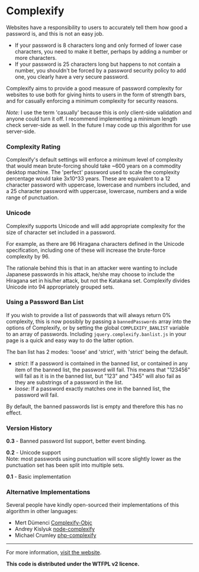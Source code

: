 Complexify
====================

Websites have a responsibility to users to accurately tell them how good a password is, and this is not an easy job.

 - If your password is 8 characters long and only formed of lower case characters, you need to make it better, perhaps by adding a number or more characters.
 - If your password is 25 characters long but happens to not contain a number, you shouldn't be forced by a password security policy to add one, you clearly have a very secure password.

Complexify aims to provide a good measure of password complexity for websites to use both for giving hints to users in the form of strength bars, and for casually enforcing a minimum complexity for security reasons.

_Note:_ I use the term 'casually' because this is only client-side validation and anyone could turn it off. I recommend implementing a minimum length check server-side as well. In the future I may code up this algorithm for use server-side.

### Complexity Rating

Complexify's default settings will enforce a minimum level of complexity that would mean brute-forcing should take ~600 years on a commodity desktop machine. The 'perfect' password used to scale the complexity percentage would take 3x10^33 years. These are equivalent to a 12 character password with uppercase, lowercase and numbers included, and a 25 character password with uppercase, lowercase, numbers and a wide range of punctuation.

### Unicode

Complexify supports Unicode and will add appropriate complexity for the size of character set included in a password. 

For example, as there are 96 Hiragana characters defined in the Unicode specification, including one of these will increase the brute-force complexity  by 96. 

The rationale behind this is that in an attacker were wanting to include Japanese passwords in his attack, he/she may choose to include the Hiragana set in his/her attack, but not the Katakana set. Complexify divides Unicode into 94 appropriately grouped sets.

### Using a Password Ban List

If you wish to provide a list of passwords that will always return 0% complexity, this is now possibly by passing a `bannedPasswords` array into the options of Complexify, or by setting the global `COMPLEXIFY_BANLIST` variable to an array of passwords. Including `jquery.complexify.banlist.js` in your page is a quick and easy way to do the latter option.

The ban list has 2 modes: 'loose' and 'strict', with 'strict' being the default.

 - *strict*: If a password is contained in the banned list, or contained in any item of the banned list, the password will fail. This means that "123456" will fail as it is in the banned list, but "123" and "345" will also fail as they are substrings of a password in the list.
 - *loose*: If a password exactly matches one in the banned list, the password will fail.

By default, the banned passwords list is empty and therefore this has no effect.

### Version History

**0.3** - Banned password list support, better event binding.

**0.2** - Unicode support  
	Note: most passwords using punctuation will score slightly lower as the punctuation set has been split into multiple sets.

**0.1** - Basic implementation


### Alternative Implementations

Several people have kindly open-sourced their implementations of this algorithm in other languages:

 - Mert Dümenci [Complexify-Objc](https://github.com/mertdumenci/Complexify-ObjC)
 - Andrey Kislyuk [node-complexify](https://github.com/kislyuk/node-complexify)
 - Michael Crumley [php-complexify](https://github.com/mcrumley/php-complexify/)

- - - 

For more information, [visit the website](http://danpalmer.me/jquery-complexify).

**This code is distributed under the WTFPL v2 licence.**
